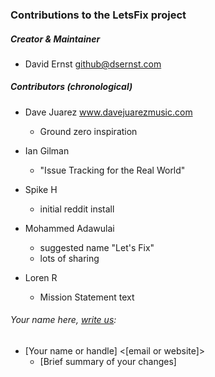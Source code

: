 ### Contributions to the LetsFix project

##### Creator & Maintainer

* David Ernst <github@dsernst.com>


##### Contributors (chronological)

* Dave Juarez www.davejuarezmusic.com
  * Ground zero inspiration

* Ian Gilman
  * "Issue Tracking for the Real World"

* Spike H
  * initial reddit install

* Mohammed Adawulai
  * suggested name "Let's Fix"
  * lots of sharing

* Loren R
  * Mission Statement text

###### Your name here, [write us](mailto:update-contibutors@letsfix.net):

* [Your name or handle] <[email or website]>
  * [Brief summary of your changes]
